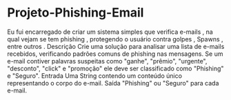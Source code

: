 # Projeto-Phishing-Email
Eu fui encarregado de criar um sistema simples que verifica e-mails , na qual vejam se tem phishing , protegendo o usuário contra golpes , Spawns , entre outros .
Descrição
Crie uma solução para analisar uma lista de e-mails recebidos, verificando padrões comuns de phishing nas mensagens. Se um e-mail contiver palavras suspeitas como "ganhe", "prêmio", "urgente", "desconto", "click" e "promoção" ele deve ser classificado como "Phishing" e "Seguro".
Entrada
Uma String contendo um conteúdo único representando o corpo do e-mail.
Saída
"Phishing" ou "Seguro" para cada e-mail.
